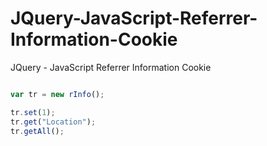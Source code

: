 # JQuery-JavaScript-Referrer-Information-Cookie
JQuery - JavaScript Referrer Information Cookie


```javascript

var tr = new rInfo();

tr.set(1);
tr.get("Location");
tr.getAll();

```
